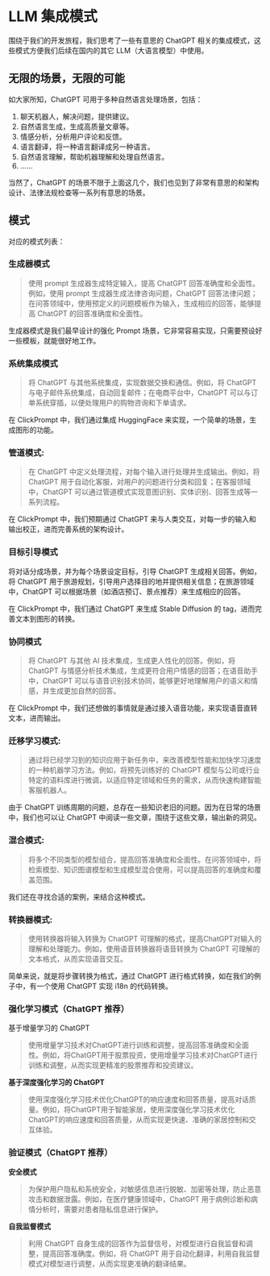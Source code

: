 # LLM 集成模式

围绕于我们的开发旅程，我们思考了一些有意思的 ChatGPT 相关的集成模式，这些模式方便我们后续在国内的其它 LLM（大语言模型）中使用。

## 无限的场景，无限的可能

如大家所知，ChatGPT 可用于多种自然语言处理场景，包括：

1. 聊天机器人，解决问题，提供建议。
2. 自然语言生成，生成高质量文章等。
3. 情感分析，分析用户评论和反馈。
4. 语言翻译，将一种语言翻译成另一种语言。
5. 自然语言理解，帮助机器理解和处理自然语言。
6. ……

当然了，ChatGPT 的场景不限于上面这几个，我们也见到了非常有意思的和架构设计、法律法规检查等一系列有意思的场景。

## 模式

对应的模式列表：

### **生成器模式**

> 使用 prompt 生成器生成特定输入，提高 ChatGPT 回答准确度和全面性。例如，使用 prompt 生成器生成法律咨询问题，ChatGPT
> 回答法律问题；在问答领域中，使用预定义的问题模板作为输入，生成相应的回答，能够提高 ChatGPT 的回答准确度和全面性。

生成器模式是我们最早设计的强化 Prompt 场景，它非常容易实现，只需要预设好一些模板，就能很好地工作。

### 系统集成模式

> 将 ChatGPT 与其他系统集成，实现数据交换和通信。例如，将 ChatGPT 与电子邮件系统集成，自动回复邮件；在电商平台中，ChatGPT
> 可以与订单系统穿插，以便处理用户的购物咨询和下单请求。

在 ClickPrompt 中，我们通过集成 HuggingFace 来实现，一个简单的场景，生成图形的功能。

### **管道模式**:

> 在 ChatGPT 中定义处理流程，对每个输入进行处理并生成输出。例如，将 ChatGPT 用于自动化客服，对用户的问题进行分类和回复；在客服领域中，ChatGPT
> 可以通过管道模式实现意图识别、实体识别、回答生成等一系列流程。

在 ClickPrompt 中，我们预期通过 ChatGPT 来与人类交互，对每一步的输入和输出校正，进而完善系统的架构设计。

### **目标引导模式**

将对话分成场景，并为每个场景设定目标，引导 ChatGPT 生成相关回答。例如，将 ChatGPT 用于旅游规划，引导用户选择目的地并提供相关信息；在旅游领域中，ChatGPT
可以根据场景（如酒店预订、景点推荐）来生成相应的回答。

在 ClickPrompt 中，我们通过 ChatGPT 来生成 Stable Diffusion 的 tag，进而完善文本到图形的转换。

### **协同模式**

> 将 ChatGPT 与其他 AI 技术集成，生成更人性化的回答。例如，将 ChatGPT 与情感分析技术集成，生成更符合用户情感的回答；在语音助手中，ChatGPT
> 可以与语音识别技术协同，能够更好地理解用户的语义和情感，并生成更加自然的回答。

在 ClickPrompt 中，我们还想做的事情就是通过接入语音功能，来实现语音直转文本，进而输出。

### **迁移学习模式:**

> 通过将已经学习到的知识应用于新任务中，来改善模型性能和加快学习速度的一种机器学习方法。例如，将预先训练好的 ChatGPT
> 模型与公司或行业特定的语料库进行微调，以适应特定领域和任务的需求，从而快速构建智能客服机器人。

由于 ChatGPT 训练周期的问题，总存在一些知识老旧的问题。因为在日常的场景中，我们也可以让 ChatGPT 中阅读一些文章，围绕于这些文章，输出新的洞见。

### **混合模式**:

> 将多个不同类型的模型组合，提高回答准确度和全面性。在问答领域中，将检索模型、知识图谱模型和生成模型混合使用，可以提高回答的准确度和覆盖范围。

我们还在寻找合适的案例，来结合这种模式。

### **转换器模式**:

> 使用转换器将输入转换为 ChatGPT 可理解的格式，提高ChatGPT对输入的理解和处理能力。例如，使用语音转换器将语音转换为 ChatGPT
> 可理解的文本格式，从而实现语音交互。

简单来说，就是将步骤转换为格式，通过 ChatGPT 进行格式转换，如在我们的例子中，有一个使用 ChatGPT 实现 i18n 的代码转换。

### **强化学习模式**（ChatGPT 推荐）

基于增量学习的 ChatGPT

> 使用增量学习技术对ChatGPT进行训练和调整，提高回答准确度和全面性。例如，将ChatGPT用于股票投资，使用增量学习技术对ChatGPT进行训练和调整，从而实现更精准的股票推荐和投资建议。

**基于深度强化学习的 ChatGPT**

> 使用深度强化学习技术优化ChatGPT的响应速度和回答质量，提高对话质量。例如，将ChatGPT用于智能家居，使用深度强化学习技术优化ChatGPT的响应速度和回答质量，从而实现更快速、准确的家居控制和交互体验。

### **验证模式**（ChatGPT 推荐）

**安全模式**

> 为保护用户隐私和系统安全，对敏感信息进行脱敏、加密等处理，防止恶意攻击和数据泄露。例如，在医疗健康领域中，ChatGPT
> 用于病例诊断和病情分析时，需要对患者隐私信息进行保护。

**自我监督模式**

> 利用 ChatGPT 自身生成的回答作为监督信号，对模型进行自我监督和调整，提高回答准确度。例如，将 ChatGPT
> 用于自动化翻译，利用自我监督模式对模型进行调整，从而实现更准确的翻译结果。
